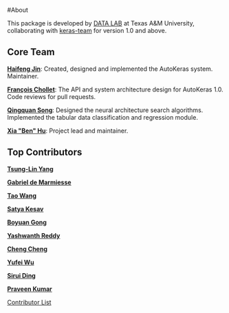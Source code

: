 #About

This package is developed by [DATA LAB](http://faculty.cs.tamu.edu/xiahu/) at Texas A&M University,
collaborating with [keras-team](https://github.com/keras-team) for version 1.0 and above.

## Core Team

[**Haifeng Jin**](https://github.com/haifeng-jin):
Created, designed and implemented the AutoKeras system. 
Maintainer.

[**François Chollet**](https://github.com/fchollet):
The API and system architecture design for AutoKeras 1.0.
Code reviews for pull requests.

[**Qingquan Song**](https://github.com/song3134):
Designed the neural architecture search algorithms.
Implemented the tabular data classification and regression module.

[**Xia "Ben" Hu**](http://faculty.cs.tamu.edu/xiahu/):
Project lead and maintainer.

## Top Contributors

[**Tsung-Lin Yang**](https://github.com/tl-yang)

[**Gabriel de Marmiesse**](https://github.com/gabrieldemarmiesse)

[**Tao Wang**](https://github.com/taobupt)

[**Satya Kesav**](https://github.com/satyakesav)

[**Boyuan Gong**](https://github.com/boyuangong)

[**Yashwanth Reddy**](https://github.com/droidadroit)

[**Cheng Cheng**](https://github.com/chengchengeasy)

[**Yufei Wu**](https://github.com/yufei-12)

[**Sirui Ding**](https://github.com/Davidsirui)

[**Praveen Kumar**](https://github.com/PraveenVenugopal)

[Contributor List](https://github.com/keras-team/autokeras/graphs/contributors)
